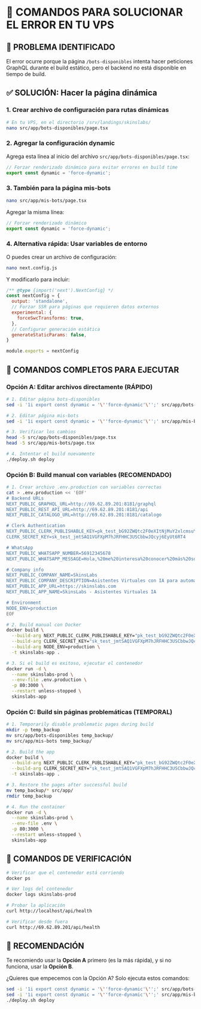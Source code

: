 # 🔧 COMANDOS PARA SOLUCIONAR EL ERROR EN TU VPS

## 🎯 **PROBLEMA IDENTIFICADO**
El error ocurre porque la página `/bots-disponibles` intenta hacer peticiones GraphQL durante el build estático, pero el backend no está disponible en tiempo de build.

## ✅ **SOLUCIÓN: Hacer la página dinámica**

### **1. Crear archivo de configuración para rutas dinámicas**

```bash
# En tu VPS, en el directorio /srv/landings/skinslabs/
nano src/app/bots-disponibles/page.tsx
```

### **2. Agregar la configuración dynamic**

Agrega esta línea al inicio del archivo `src/app/bots-disponibles/page.tsx`:

```typescript
// Forzar renderizado dinámico para evitar errores en build time
export const dynamic = 'force-dynamic';
```

### **3. También para la página mis-bots**

```bash
nano src/app/mis-bots/page.tsx
```

Agregar la misma línea:

```typescript
// Forzar renderizado dinámico
export const dynamic = 'force-dynamic';
```

### **4. Alternativa rápida: Usar variables de entorno**

O puedes crear un archivo de configuración:

```bash
nano next.config.js
```

Y modificarlo para incluir:

```javascript
/** @type {import('next').NextConfig} */
const nextConfig = {
  output: 'standalone',
  // Forzar SSR para páginas que requieren datos externos
  experimental: {
    forceSwcTransforms: true,
  },
  // Configurar generación estática
  generateStaticParams: false,
}

module.exports = nextConfig
```

## 🚀 **COMANDOS COMPLETOS PARA EJECUTAR**

### **Opción A: Editar archivos directamente (RÁPIDO)**

```bash
# 1. Editar página bots-disponibles
sed -i '1i export const dynamic = '\''force-dynamic'\'';' src/app/bots-disponibles/page.tsx

# 2. Editar página mis-bots  
sed -i '1i export const dynamic = '\''force-dynamic'\'';' src/app/mis-bots/page.tsx

# 3. Verificar los cambios
head -5 src/app/bots-disponibles/page.tsx
head -5 src/app/mis-bots/page.tsx

# 4. Intentar el build nuevamente
./deploy.sh deploy
```

### **Opción B: Build manual con variables (RECOMENDADO)**

```bash
# 1. Crear archivo .env.production con variables correctas
cat > .env.production << 'EOF'
# Backend URLs
NEXT_PUBLIC_GRAPHQL_URL=http://69.62.89.201:8181/graphql
NEXT_PUBLIC_REST_API_URL=http://69.62.89.201:8181/api
NEXT_PUBLIC_CATALOGO_URL=http://69.62.89.201:8181/catalogo

# Clerk Authentication
NEXT_PUBLIC_CLERK_PUBLISHABLE_KEY=pk_test_bG92ZWQtc2F0eXItNjMuY2xlcmsuYWNjb3VudHMuZGV2JA
CLERK_SECRET_KEY=sk_test_jmtSAQ1VGFXpM7hJRFHHC3USCbbwJQcyj6EyUt6RT4

# WhatsApp
NEXT_PUBLIC_WHATSAPP_NUMBER=56912345678
NEXT_PUBLIC_WHATSAPP_MESSAGE=Hola,%20me%20interesa%20conocer%20más%20sobre%20SkinsLabs

# Company info
NEXT_PUBLIC_COMPANY_NAME=SkinsLabs
NEXT_PUBLIC_COMPANY_DESCRIPTION=Asistentes Virtuales con IA para automatizar tu atención al cliente
NEXT_PUBLIC_APP_URL=https://skinslabs.com
NEXT_PUBLIC_APP_NAME=SkinsLabs - Asistentes Virtuales IA

# Environment
NODE_ENV=production
EOF

# 2. Build manual con Docker
docker build \
  --build-arg NEXT_PUBLIC_CLERK_PUBLISHABLE_KEY="pk_test_bG92ZWQtc2F0eXItNjMuY2xlcmsuYWNjb3VudHMuZGV2JA" \
  --build-arg CLERK_SECRET_KEY="sk_test_jmtSAQ1VGFXpM7hJRFHHC3USCbbwJQcyj6EyUt6RT4" \
  --build-arg NODE_ENV=production \
  -t skinslabs-app .

# 3. Si el build es exitoso, ejecutar el contenedor
docker run -d \
  --name skinslabs-prod \
  --env-file .env.production \
  -p 80:3000 \
  --restart unless-stopped \
  skinslabs-app
```

### **Opción C: Build sin páginas problemáticas (TEMPORAL)**

```bash
# 1. Temporarily disable problematic pages during build
mkdir -p temp_backup
mv src/app/bots-disponibles temp_backup/
mv src/app/mis-bots temp_backup/

# 2. Build the app
docker build \
  --build-arg NEXT_PUBLIC_CLERK_PUBLISHABLE_KEY="pk_test_bG92ZWQtc2F0eXItNjMuY2xlcmsuYWNjb3VudHMuZGV2JA" \
  --build-arg CLERK_SECRET_KEY="sk_test_jmtSAQ1VGFXpM7hJRFHHC3USCbbwJQcyj6EyUt6RT4" \
  -t skinslabs-app .

# 3. Restore the pages after successful build
mv temp_backup/* src/app/
rmdir temp_backup

# 4. Run the container
docker run -d \
  --name skinslabs-prod \
  --env-file .env \
  -p 80:3000 \
  --restart unless-stopped \
  skinslabs-app
```

## 🔧 **COMANDOS DE VERIFICACIÓN**

```bash
# Verificar que el contenedor está corriendo
docker ps

# Ver logs del contenedor
docker logs skinslabs-prod

# Probar la aplicación
curl http://localhost/api/health

# Verificar desde fuera
curl http://69.62.89.201/api/health
```

## 🎯 **RECOMENDACIÓN**

Te recomiendo usar la **Opción A** primero (es la más rápida), y si no funciona, usar la **Opción B**.

¿Quieres que empecemos con la Opción A? Solo ejecuta estos comandos:

```bash
sed -i '1i export const dynamic = '\''force-dynamic'\'';' src/app/bots-disponibles/page.tsx
sed -i '1i export const dynamic = '\''force-dynamic'\'';' src/app/mis-bots/page.tsx
./deploy.sh deploy
```
